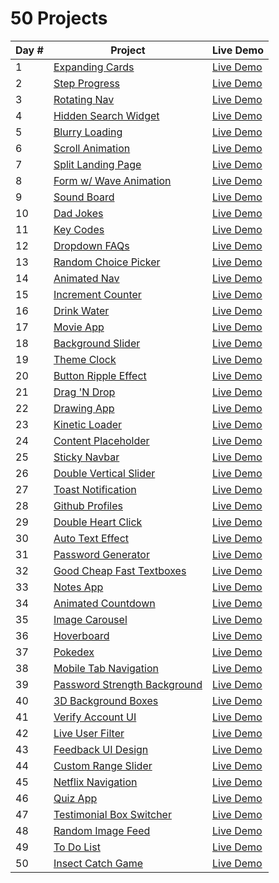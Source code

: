 # 50 Projects

<table>
<thead>
  <tr>
    <th>Day #</th>
    <th>Project</th>
    <th>Live Demo</th>
  </tr>
</thead>
<tbody>
  <tr>
    <td>1</td>
    <td><a href="https://github.com/Heracles404/50-proj/tree/main/day-1-expanding-cards" target="_blank" rel="noopener noreferrer">Expanding Cards</a></td>
    <td><a href="http://heracles404.github.io/50-Proj/day-1-expanding-cards/" target="_blank" rel="noopener noreferrer">Live Demo</a></td>
  </tr>
  <tr>
    <td>2</td>
    <td><a href="https://github.com/Heracles404/50-proj/tree/main/day-2-steps-stages" target="_blank" rel="noopener noreferrer">Step Progress</a></td>
    <td><a href="https://heracles404.github.io/50-Proj/day-2-steps-stages" target="_blank" rel="noopener noreferrer">Live Demo</a></td>
  </tr>
  <tr>
    <td>3</td>
    <td><a href="https://github.com/Heracles404/50-proj/tree/main/day-3-rotating-nav" target="_blank" rel="noopener noreferrer">Rotating Nav</a></td>
    <td><a href="https://heracles404.github.io/50-Proj/day-3-rotating-nav" target="_blank" rel="noopener noreferrer">Live Demo</a></td>
  </tr>
  <tr>
    <td>4</td>
    <td><a href="https://github.com/Heracles404/50-proj/tree/main/day-4-hidden-search-widget" target="_blank" rel="noopener noreferrer">Hidden Search Widget</a></td>
    <td><a href="https://heracles404.github.io/50-Proj/day-4-hidden-search-widget" target="_blank" rel="noopener noreferrer">Live Demo</a></td>
  </tr>
  <tr>
    <td>5</td>
    <td><a href="https://github.com/Heracles404/50-proj/tree/main/day-5-blurry-loading" target="_blank" rel="noopener noreferrer">Blurry Loading</a></td>
    <td><a href="https://heracles404.github.io/50-Proj/day-5-blurry-loading" target="_blank" rel="noopener noreferrer">Live Demo</a></td>
  </tr>
  <tr>
    <td>6</td>
    <td><a href="https://github.com/Heracles404/50-proj/tree/main/day-6-scroll-animation" target="_blank" rel="noopener noreferrer">Scroll Animation</a></td>
    <td><a href="https://heracles404.github.io/50-Proj/day-6-scroll-animation" target="_blank" rel="noopener noreferrer">Live Demo</a></td>
  </tr>
  <tr>
    <td>7</td>
    <td><a href="https://github.com/Heracles404/50-proj/tree/main/day-7-split-landing-page" target="_blank" rel="noopener noreferrer">Split Landing Page</a></td>
    <td><a href="https://heracles404.github.io/50-Proj/day-7-split-landing-page" target="_blank" rel="noopener noreferrer">Live Demo</a></td>
  </tr>
  <tr>
    <td>8</td>
    <td><a href="https://github.com/Heracles404/50-proj/tree/main/day-8-form-wave-animation" target="_blank" rel="noopener noreferrer">Form w/ Wave Animation</a></td>
    <td><a href="https://heracles404.github.io/50-Proj/day-8-form-wave-animation" target="_blank" rel="noopener noreferrer">Live Demo</a></td>
  </tr>
  <tr>
    <td>9</td>
    <td><a href="https://github.com/Heracles404/50-proj/tree/main/day-9-sound-board" target="_blank" rel="noopener noreferrer">Sound Board</a></td>
    <td><a href="https://heracles404.github.io/50-Proj/day-9-sound-board" target="_blank" rel="noopener noreferrer">Live Demo</a></td>
  </tr>
  <tr>
    <td>10</td>
    <td><a href="https://github.com/Heracles404/50-proj/tree/main/day-10-dad-jokes" target="_blank" rel="noopener noreferrer">Dad Jokes</a></td>
    <td><a href="https://heracles404.github.io/50-Proj/day-10-dad-jokes" target="_blank" rel="noopener noreferrer">Live Demo</a></td>
  </tr>
  <tr>
    <td>11</td>
    <td><a href="https://github.com/Heracles404/50-proj/tree/main/day-11-key-codes" target="_blank" rel="noopener noreferrer">Key Codes</a></td>
    <td><a href="https://heracles404.github.io/50-Proj/day-11-key-codes" target="_blank" rel="noopener noreferrer">Live Demo</a></td>
  </tr>
  <tr>
    <td>12</td>
    <td><a href="https://github.com/Heracles404/50-proj/tree/main/day-12-FAQs" target="_blank" rel="noopener noreferrer">Dropdown FAQs</a></td>
    <td><a href="https://heracles404.github.io/50-Proj/day-12-FAQs" target="_blank" rel="noopener noreferrer">Live Demo</a></td>
  </tr>
  <tr>
    <td>13</td>
    <td><a href="https://github.com/Heracles404/50-proj/tree/main/day-13-random-choice-picker" target="_blank" rel="noopener noreferrer">Random Choice Picker</a></td>
    <td><a href="https://heracles404.github.io/50-Proj/day-13-random-choice-picker" target="_blank" rel="noopener noreferrer">Live Demo</a></td>
  </tr>
  <tr>
    <td>14</td>
    <td><a href="https://github.com/Heracles404/50-proj/tree/main/day-14-animated-nav" target="_blank" rel="noopener noreferrer">Animated Nav</a></td>
    <td><a href="https://heracles404.github.io/50-Proj/day-14-animated-nav" target="_blank" rel="noopener noreferrer">Live Demo</a></td>
  </tr>
  <tr>
    <td>15</td>
    <td><a href="https://github.com/Heracles404/50-proj/tree/main/day-15-increment-counter" target="_blank" rel="noopener noreferrer">Increment Counter</a></td>
    <td><a href="https://heracles404.github.io/50-Proj/day-15-increment-counter" target="_blank" rel="noopener noreferrer">Live Demo</a></td>
  </tr>
  <tr>
    <td>16</td>
    <td><a href="https://github.com/Heracles404/50-proj/tree/main/day-16-drink-water" target="_blank" rel="noopener noreferrer">Drink Water</a></td>
    <td><a href="https://heracles404.github.io/50-Proj/day-16-drink-water/" target="_blank" rel="noopener noreferrer">Live Demo</a></td>
  </tr>
  <tr>
    <td>17</td>
    <td><a href="https://github.com/Heracles404/50-proj/tree/main/day-17-movie-app" target="_blank" rel="noopener noreferrer">Movie App</a></td>
    <td><a href="https://heracles404.github.io/50-Proj/day-17-movie-app" target="_blank" rel="noopener noreferrer">Live Demo</a></td>
  </tr>
  <tr>
    <td>18</td>
    <td><a href="https://github.com/Heracles404/50-proj/tree/main/day-18-background-slider" target="_blank" rel="noopener noreferrer">Background Slider</a></td>
    <td><a href="https://heracles404.github.io/50-Proj/day-18-background-slider" target="_blank" rel="noopener noreferrer">Live Demo</a></td>
  </tr>
 <tr>
    <td>19</td>
    <td><a href="https://github.com/Heracles404/50-proj/tree/main/day-19-theme-clock" target="_blank" rel="noopener noreferrer">Theme Clock</a></td>
    <td><a href="https://heracles404.github.io/50-Proj/day-19-theme-clock" target="_blank" rel="noopener noreferrer">Live Demo</a></td>
  </tr>
 <tr>
    <td>20</td>
    <td><a href="https://github.com/Heracles404/50-proj/tree/main/day-20-btn-ripple" target="_blank" rel="noopener noreferrer">Button Ripple Effect</a></td>
    <td><a href="https://heracles404.github.io/50-Proj/day-20-btn-ripple" target="_blank" rel="noopener noreferrer">Live Demo</a></td>
  </tr>
 <tr>
    <td>21</td>
    <td><a href="https://github.com/Heracles404/50-proj/tree/main/day-21-drag-n-drop" target="_blank" rel="noopener noreferrer">Drag 'N Drop</a></td>
    <td><a href="https://heracles404.github.io/50-Proj/day-21-drag-n-drop" target="_blank" rel="noopener noreferrer">Live Demo</a></td>
  </tr>
 <tr>
    <td>22</td>
    <td><a href="https://github.com/Heracles404/50-proj/tree/main/day-22-drawing-app" target="_blank" rel="noopener noreferrer">Drawing App</a></td>
    <td><a href="https://heracles404.github.io/50-Proj/day-22-drawing-app" target="_blank" rel="noopener noreferrer">Live Demo</a></td>
  </tr>
 <tr>
    <td>23</td>
    <td><a href="https://github.com/Heracles404/50-proj/tree/main/day-23-kinetic-loader" target="_blank" rel="noopener noreferrer">Kinetic Loader</a></td>
    <td><a href="https://heracles404.github.io/50-Proj/day-23-kinetic-loader" target="_blank" rel="noopener noreferrer">Live Demo</a></td>
  </tr>
 <tr>
    <td>24</td>
    <td><a href="https://github.com/Heracles404/50-proj/tree/main/day-24-content-placeholder" target="_blank" rel="noopener noreferrer">Content Placeholder</a></td>
    <td><a href="https://heracles404.github.io/50-Proj/day-24-content-placeholder" target="_blank" rel="noopener noreferrer">Live Demo</a></td>
  </tr>
 <tr>
    <td>25</td>
    <td><a href="https://github.com/Heracles404/50-proj/tree/main/day-25-sticky-navbar" target="_blank" rel="noopener noreferrer">Sticky Navbar</a></td>
    <td><a href="https://heracles404.github.io/50-Proj/day-25-sticky-navbar" target="_blank" rel="noopener noreferrer">Live Demo</a></td>
  </tr>
 <tr>
    <td>26</td>
    <td><a href="https://github.com/Heracles404/50-proj/tree/main/day-26-double-vertical-slider" target="_blank" rel="noopener noreferrer">Double Vertical Slider</a></td>
    <td><a href="https://heracles404.github.io/50-Proj/day-26-double-vertical-slider" target="_blank" rel="noopener noreferrer">Live Demo</a></td>
  </tr>

 <tr>
    <td>27</td>
    <td><a href="https://github.com/Heracles404/50-proj/tree/main/day-27-toast-notification" target="_blank" rel="noopener noreferrer">Toast Notification</a></td>
    <td><a href="https://heracles404.github.io/50-Proj/day-27-toast-notification" target="_blank" rel="noopener noreferrer">Live Demo</a></td>
  </tr>
 <tr>
    <td>28</td>
    <td><a href="https://github.com/Heracles404/50-proj/tree/main/day-28-github-profiles" target="_blank" rel="noopener noreferrer">Github Profiles</a></td>
    <td><a href="https://heracles404.github.io/50-Proj/day-28-github-profiles" target="_blank" rel="noopener noreferrer">Live Demo</a></td>
  </tr>
 <tr>
    <td>29</td>
    <td><a href="https://github.com/Heracles404/50-proj/tree/main/day-29-double-heart-click" target="_blank" rel="noopener noreferrer">Double Heart Click</a></td>
    <td><a href="https://heracles404.github.io/50-Proj/day-29-double-heart-click" target="_blank" rel="noopener noreferrer">Live Demo</a></td>
  </tr>
 <tr>
    <td>30</td>
    <td><a href="https://github.com/Heracles404/50-proj/tree/main/day-30-auto-text-effect" target="_blank" rel="noopener noreferrer">Auto Text Effect</a></td>
    <td><a href="https://heracles404.github.io/50-Proj/day-30-auto-text-effect" target="_blank" rel="noopener noreferrer">Live Demo</a></td>
  </tr>
 <tr>
    <td>31</td>
    <td><a href="https://github.com/Heracles404/50-proj/tree/main/day-31-password-generator" target="_blank" rel="noopener noreferrer">Password Generator</a></td>
    <td><a href="https://heracles404.github.io/50-Proj/day-31-password-generator" target="_blank" rel="noopener noreferrer">Live Demo</a></td>
  </tr>
 <tr>
    <td>32</td>
    <td><a href="https://github.com/Heracles404/50-proj/tree/main/day-32-good-cheap-fast-checkboxes" target="_blank" rel="noopener noreferrer">Good Cheap Fast Textboxes</a></td>
    <td><a href="https://heracles404.github.io/50-Proj/day-32-good-cheap-fast-checkboxes" target="_blank" rel="noopener noreferrer">Live Demo</a></td>
  </tr>
 <tr>
    <td>33</td>
    <td><a href="https://github.com/Heracles404/50-proj/tree/main/day-33-notes-app" target="_blank" rel="noopener noreferrer">Notes App</a></td>
    <td><a href="https://heracles404.github.io/50-Proj/day-33-notes-app" target="_blank" rel="noopener noreferrer">Live Demo</a></td>
  </tr>
 <tr>
    <td>34</td>
    <td><a href="https://github.com/Heracles404/50-proj/tree/main/day-34-animated-countdown" target="_blank" rel="noopener noreferrer">Animated Countdown</a></td>
    <td><a href="https://heracles404.github.io/50-Proj/day-34-animated-countdown" target="_blank" rel="noopener noreferrer">Live Demo</a></td>
  </tr>
 <tr>
    <td>35</td>
    <td><a href="https://github.com/Heracles404/50-proj/tree/main/day-35-image-carousel" target="_blank" rel="noopener noreferrer">Image Carousel</a></td>
    <td><a href="https://heracles404.github.io/50-Proj/day-35-image-carousel" target="_blank" rel="noopener noreferrer">Live Demo</a></td>
  </tr>
 <tr>
    <td>36</td>
    <td><a href="https://github.com/Heracles404/50-proj/tree/main/day-36-hoverboard" target="_blank" rel="noopener noreferrer">Hoverboard</a></td>
    <td><a href="https://heracles404.github.io/50-Proj/day-36-hoverboard" target="_blank" rel="noopener noreferrer">Live Demo</a></td>
  </tr>
    <tr>
    <td>37</td>
    <td><a href="https://github.com/Heracles404/50-proj/tree/main/day-37-pokedex" target="_blank" rel="noopener noreferrer">Pokedex</a></td>
    <td><a href="https://heracles404.github.io/50-Proj/day-37-pokedex" target="_blank" rel="noopener noreferrer">Live Demo</a></td>
  </tr>
 <tr>
    <td>38</td>
    <td><a href="https://github.com/Heracles404/50-proj/tree/main/day-38-mobile-tab-navigation" target="_blank" rel="noopener noreferrer">Mobile Tab Navigation</a></td>
    <td><a href="https://heracles404.github.io/50-Proj/day-38-mobile-tab-navigation" target="_blank" rel="noopener noreferrer">Live Demo</a></td>
  </tr>
 <tr>
    <td>39</td>
    <td><a href="https://github.com/Heracles404/50-proj/tree/main/day-39-password-strength-background" target="_blank" rel="noopener noreferrer">Password Strength Background</a></td>
    <td><a href="https://heracles404.github.io/50-Proj/day-39-password-strength-background" target="_blank" rel="noopener noreferrer">Live Demo</a></td>
 </tr>
 <tr>
    <td>40</td>
    <td><a href="https://github.com/Heracles404/50-proj/tree/main/day-40-3d-background-boxes" target="_blank" rel="noopener noreferrer">3D Background Boxes</a></td>
    <td><a href="https://heracles404.github.io/50-Proj/day-40-3d-background-boxes" target="_blank" rel="noopener noreferrer">Live Demo</a></td>
 </tr>
 <tr>
    <td>41</td>
    <td><a href="https://github.com/Heracles404/50-proj/tree/main/day-41-verify-account-UI" target="_blank" rel="noopener noreferrer">Verify Account UI</a></td>
    <td><a href="https://heracles404.github.io/50-Proj/day-41-verify-account-UI" target="_blank" rel="noopener noreferrer">Live Demo</a></td>
 </tr>
 <tr>
    <td>42</td>
    <td><a href="https://github.com/Heracles404/50-proj/tree/main/day-42-live-user-filter" target="_blank" rel="noopener noreferrer">Live User Filter</a></td>
    <td><a href="https://heracles404.github.io/50-Proj/day-42-live-user-filter" target="_blank" rel="noopener noreferrer">Live Demo</a></td>
 </tr>
 <tr>
    <td>43</td>
    <td><a href="https://github.com/Heracles404/50-proj/tree/main/day-43-feedback-UI-design" target="_blank" rel="noopener noreferrer">Feedback UI Design</a></td>
    <td><a href="https://heracles404.github.io/50-Proj/day-43-feedback-UI-design" target="_blank" rel="noopener noreferrer">Live Demo</a></td>
 </tr>
 <tr>
    <td>44</td>
    <td><a href="https://github.com/Heracles404/50-proj/tree/main/day-44-custom-range-slider" target="_blank" rel="noopener noreferrer">Custom Range Slider</a></td>
    <td><a href="https://heracles404.github.io/50-Proj/day-44-custom-range-slider" target="_blank" rel="noopener noreferrer">Live Demo</a></td>
 </tr>
 <tr>
    <td>45</td>
    <td><a href="https://github.com/Heracles404/50-proj/tree/main/day-45-netflix-navigation" target="_blank" rel="noopener noreferrer">Netflix Navigation</a></td>
    <td><a href="https://heracles404.github.io/50-Proj/day-45-netflix-navigation" target="_blank" rel="noopener noreferrer">Live Demo</a></td>
 </tr>
 <tr>
    <td>46</td>
    <td><a href="https://github.com/Heracles404/50-proj/tree/main/day-46-quiz-app" target="_blank" rel="noopener noreferrer">Quiz App</a></td>
    <td><a href="https://heracles404.github.io/50-Proj/day-46-quiz-app" target="_blank" rel="noopener noreferrer">Live Demo</a></td>
 </tr>
 <tr>
    <td>47</td>
    <td><a href="https://github.com/Heracles404/50-proj/tree/main/day-47-testimonial-box-switcher" target="_blank" rel="noopener noreferrer">Testimonial Box Switcher</a></td>
    <td><a href="https://heracles404.github.io/50-Proj/day-47-testimonial-box-switcher" target="_blank" rel="noopener noreferrer">Live Demo</a></td>
 </tr>
 <tr>
    <td>48</td>
    <td><a href="https://github.com/Heracles404/50-proj/tree/main/day-48-random-image-feed" target="_blank" rel="noopener noreferrer">Random Image Feed</a></td>
    <td><a href="https://heracles404.github.io/50-Proj/day-48-random-image-feed" target="_blank" rel="noopener noreferrer">Live Demo</a></td>
 </tr>
 <tr>
    <td>49</td>
    <td><a href="https://github.com/Heracles404/50-proj/tree/main/day-49-todo-list" target="_blank" rel="noopener noreferrer">To Do List</a></td>
    <td><a href="https://heracles404.github.io/50-Proj/day-49-todo-list" target="_blank" rel="noopener noreferrer">Live Demo</a></td>
 </tr>
 <tr>
    <td>50</td>
    <td><a href="https://github.com/Heracles404/50-proj/tree/main/day-50-insect-catch-game" target="_blank" rel="noopener noreferrer">Insect Catch Game</a></td>
    <td><a href="https://heracles404.github.io/50-Proj/day-50-insect-catch-game" target="_blank" rel="noopener noreferrer">Live Demo</a></td>
 </tr>
</tbody>
</table>
